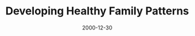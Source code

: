 ---
layout: message
category: message
series: "Home for the Holidays"
title: "Developing Healthy Family Patterns"
date: 2000-12-30
audio-description: "See how we can use our time at home during the holidays to develop healthier, more real relationships with our families. "
audio: ""
audio-title: "Developing Healthy Family Patterns"
audio-duration: ":"
---